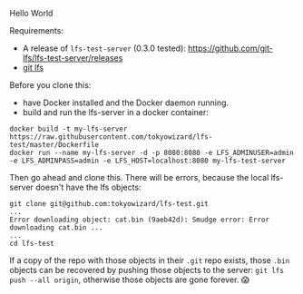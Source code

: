 Hello World

Requirements:

  - A release of `lfs-test-server` (0.3.0 tested): https://github.com/git-lfs/lfs-test-server/releases
  - [git lfs](https://git-lfs.github.com)

Before you clone this:
  - have Docker installed and the Docker daemon running.
  - build and run the lfs-server in a docker container:
  ```
  docker build -t my-lfs-server https://raw.githubusercontent.com/tokyowizard/lfs-test/master/Dockerfile
  docker run --name my-lfs-server -d -p 8080:8080 -e LFS_ADMINUSER=admin -e LFS_ADMINPASS=admin -e LFS_HOST=localhost:8080 my-lfs-test-server
  ```

Then go ahead and clone this. There will be errors, because the local lfs-server doesn't have the lfs objects:

```
git clone git@github.com:tokyowizard/lfs-test.git
...
Error downloading object: cat.bin (9aeb42d): Smudge error: Error downloading cat.bin ...
...
cd lfs-test
```

If a copy of the repo with those objects in their `.git` repo exists, those `.bin` objects can be recovered
by pushing those objects to the server: `git lfs push --all origin`, otherwise those objects are gone forever. :scream:

